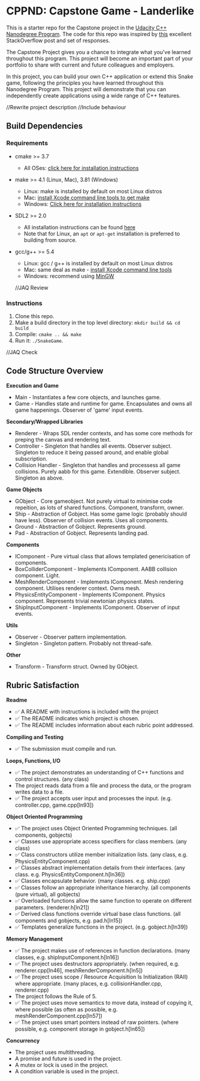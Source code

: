 # CPPND: Capstone Game - Landerlike

This is a starter repo for the Capstone project in the [Udacity C++ Nanodegree Program](https://www.udacity.com/course/c-plus-plus-nanodegree--nd213). The code for this repo was inspired by [this](https://codereview.stackexchange.com/questions/212296/snake-game-in-c-with-sdl) excellent StackOverflow post and set of responses.

The Capstone Project gives you a chance to integrate what you've learned throughout this program. This project will become an important part of your portfolio to share with current and future colleagues and employers.

In this project, you can build your own C++ application or extend this Snake game, following the principles you have learned throughout this Nanodegree Program. This project will demonstrate that you can independently create applications using a wide range of C++ features.

//Rewrite project description
//Include behaviour

## Build Dependencies

### Requirements

* cmake >= 3.7
  * All OSes: [click here for installation instructions](https://cmake.org/install/)
* make >= 4.1 (Linux, Mac), 3.81 (Windows)
  * Linux: make is installed by default on most Linux distros
  * Mac: [install Xcode command line tools to get make](https://developer.apple.com/xcode/features/)
  * Windows: [Click here for installation instructions](http://gnuwin32.sourceforge.net/packages/make.htm)
* SDL2 >= 2.0
  * All installation instructions can be found [here](https://wiki.libsdl.org/Installation)
  * Note that for Linux, an `apt` or `apt-get` installation is preferred to building from source.
* gcc/g++ >= 5.4
  * Linux: gcc / g++ is installed by default on most Linux distros
  * Mac: same deal as make - [install Xcode command line tools](https://developer.apple.com/xcode/features/)
  * Windows: recommend using [MinGW](http://www.mingw.org/)

  //JAQ Review

### Instructions

1. Clone this repo.
2. Make a build directory in the top level directory: `mkdir build && cd build`
3. Compile: `cmake .. && make`
4. Run it: `./SnakeGame`.

  //JAQ Check

## Code Structure Overview

**Execution and Game**

- Main - Instantiates a few core objects, and launches game.
- Game - Handles state and runtime for game. Encapsulates and owns all game happenings. Observer of 'game' input events.

**Secondary/Wrapped Libraries**

- Renderer - Wraps SDL render contexts, and has some core methods for preping the canvas and rendering text.
- Controller - Singleton that handles all events. Observer subject. Singleton to reduce it being passed around, and enable global subscription.
- Collision Handler - Singleton that handles and processess all game collisions. Purely aabb for this game. Extendible. Observer subject. Singleton as above.

**Game Objects**

- GObject - Core gameobject. Not purely virtual to minimise code repeition, as lots of shared functions. Component, transform, owner.
- Ship - Abstraction of Gobject. Has some game logic (probably should have less). Observer of collision events. Uses all components.
- Ground - Abstraction of Gobject. Represents ground.
- Pad - Abstraction of Gobject. Represents landing pad.

**Components**

- IComponent - Pure virtual class that allows templated genericisation of components.
- BoxColliderComponent - Implements IComponent. AABB collision component. Light.
- MeshRenderComponent - Implements IComponent. Mesh rendering component. Utilises renderer context. Owns mesh.
- PhysicsEntityComponent - Implements IComponent. Physics component. Represents trivial newtonian physics states.
- ShipInputComponent - Implements IComponent. Observer of input events.

**Utils**

- Observer - Observer pattern implementation.
- Singleton - Singleton pattern. Probably not thread-safe.

**Other**

- Transform - Transform struct. Owned by GObject.

## Rubric Satisfaction

**Readme**

- ✅ A README with instructions is included with the project
- ✅ The README indicates which project is chosen.
- ✅ The README includes information about each rubric point addressed.

**Compiling and Testing**

- ✅ The submission must compile and run.

**Loops, Functions, I/O**

- ✅ The project demonstrates an understanding of C++ functions and control structures. (any class)
- The project reads data from a file and process the data, or the program writes data to a file.
- ✅ The project accepts user input and processes the input. (e.g. controller.cpp, game.cpp[ln93])

**Object Oriented Programming**

- ✅ The project uses Object Oriented Programming techniques. (all components, gobjects)
- ✅ Classes use appropriate access specifiers for class members. (any class)
- ✅ Class constructors utilize member initialization lists. (any class, e.g. PhysicsEntityComponent.cpp)
- ✅ Classes abstract implementation details from their interfaces. (any class. e.g. PhysicsEntityComponent.h[ln36])
- ✅ Classes encapsulate behavior. (many classes. e.g. ship.cpp)
- ✅ Classes follow an appropriate inheritance hierarchy. (all components (pure virtual), all gobjects)
- ✅ Overloaded functions allow the same function to operate on different parameters. (renderer.h[ln21])
- ✅ Derived class functions override virtual base class functions. (all components and gobjects, e.g. pad.h[ln15])
- ✅ Templates generalize functions in the project. (e.g. gobject.h[ln39])

**Memory Management**

- ✅ The project makes use of references in function declarations. (many classes, e.g. shipInputComponent.h[ln16])
- ✅ The project uses destructors appropriately. (when required, e.g. renderer.cpp[ln46], meshRenderComponent.h[ln5])
- ✅ The project uses scope / Resource Acquisition Is Initialization (RAII) where appropriate. (many places, e.g. collisionHandler.cpp, renderer.cpp)
- The project follows the Rule of 5.
- ✅ The project uses move semantics to move data, instead of copying it, where possible (as often as possible, e.g. meshRenderComponent.cpp[ln57])
- ✅ The project uses smart pointers instead of raw pointers. (where possible, e.g. component storage in gobject.h[ln65])

**Concurrency**
- The project uses multithreading.
- A promise and future is used in the project.
- A mutex or lock is used in the project.
- A condition variable is used in the project.
